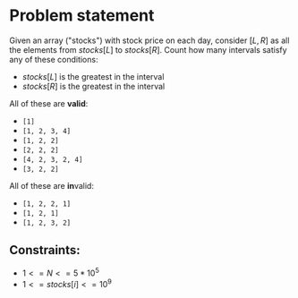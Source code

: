 # Problem statement

Given an array ("stocks") with stock price on each day, consider $[L, R]$ as all the elements from $stocks[L]$ to $stocks[R]$. Count how many intervals satisfy any of these conditions:

- $stocks[L]$ is the greatest in the interval
- $stocks[R]$ is the greatest in the interval

All of these are **valid**:

- `[1]`
- `[1, 2, 3, 4]`
- `[1, 2, 2]`
- `[2, 2, 2]`
- `[4, 2, 3, 2, 4]`
- `[3, 2, 2]`

All of these are **in**valid:

- `[1, 2, 2, 1]`
- `[1, 2, 1]`
- `[1, 2, 3, 2]`

## Constraints:

- $1 <= N <= 5*10^5$
- $1 <= stocks[i] <= 10^9$
